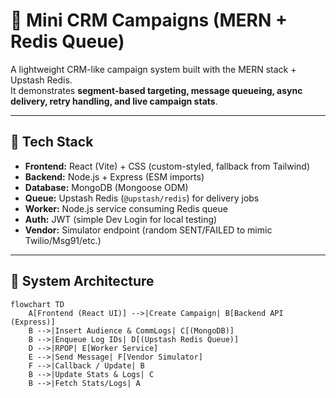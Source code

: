 # 📧 Mini CRM Campaigns (MERN + Redis Queue)

A lightweight CRM-like campaign system built with the MERN stack + Upstash Redis.  
It demonstrates **segment-based targeting, message queueing, async delivery, retry handling, and live campaign stats**.

---

## 🚀 Tech Stack

- **Frontend:** React (Vite) + CSS (custom-styled, fallback from Tailwind)  
- **Backend:** Node.js + Express (ESM imports)  
- **Database:** MongoDB (Mongoose ODM)  
- **Queue:** Upstash Redis (`@upstash/redis`) for delivery jobs  
- **Worker:** Node.js service consuming Redis queue  
- **Auth:** JWT (simple Dev Login for local testing)  
- **Vendor:** Simulator endpoint (random SENT/FAILED to mimic Twilio/Msg91/etc.)  

---

## 🔄 System Architecture

```mermaid
flowchart TD
    A[Frontend (React UI)] -->|Create Campaign| B[Backend API (Express)]
    B -->|Insert Audience & CommLogs| C[(MongoDB)]
    B -->|Enqueue Log IDs| D[(Upstash Redis Queue)]
    D -->|RPOP| E[Worker Service]
    E -->|Send Message| F[Vendor Simulator]
    F -->|Callback / Update| B
    B -->|Update Stats & Logs| C
    B -->|Fetch Stats/Logs| A
